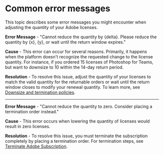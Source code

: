 # Common error messages

This topic describes some error messages you might encounter when adjusting the quantity of your Adobe licenses.

**Error Message** - "Cannot reduce the quantity by {delta}. Please reduce the quantity by {x}, {y}, or wait until the return window expires."

**Cause** - This error can occur for several reasons. Primarily, it happens when the platform doesn't recognize the requested change to the license quantity. For instance, if you ordered 15 licenses of Photoshop for Teams, but want to downsize to 10 within the 14-day return period.

**Resolution** - To resolve this issue, adjust the quantity of your licenses to match the valid quantity for the returnable orders or wait until the return window closes to modify your renewal quantity. To learn more, see [Downsize and termination policies](broken-reference).

***

**Error Message** - "Cannot reduce the quantity to zero. Consider placing a termination order instead."

**Cause** - This error occurs when lowering the quantity of licenses would result in zero licenses.

**Resolution** - To resolve this issue, you must terminate the subscription completely by placing a termination order. For termination steps, see [Terminate Adobe Subscription](tutorials-and-videos/terminate-adobe-subscription.md).
